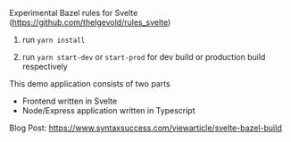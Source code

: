 Experimental Bazel rules for Svelte (https://github.com/thelgevold/rules_svelte)

1) run `yarn install`

2) run `yarn start-dev` or `start-prod` for dev build or production build respectively

This demo application consists of two parts
 - Frontend written in Svelte
 - Node/Express application written in Typescript

Blog Post: https://www.syntaxsuccess.com/viewarticle/svelte-bazel-build

